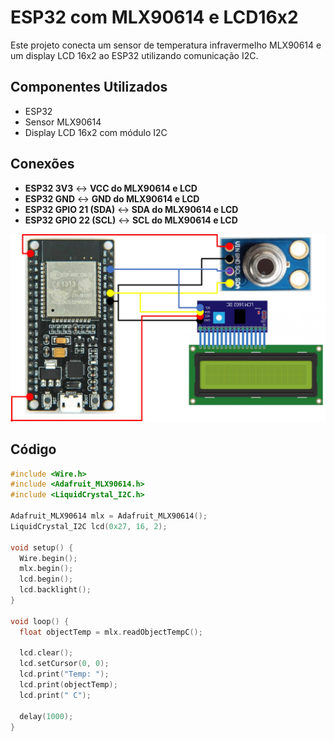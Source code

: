 # ESP32 com MLX90614 e LCD16x2

Este projeto conecta um sensor de temperatura infravermelho MLX90614 e um display LCD 16x2 ao ESP32 utilizando comunicação I2C.

## Componentes Utilizados
- ESP32
- Sensor MLX90614
- Display LCD 16x2 com módulo I2C

## Conexões
- **ESP32 3V3** ↔️ **VCC do MLX90614 e LCD**
- **ESP32 GND** ↔️ **GND do MLX90614 e LCD**
- **ESP32 GPIO 21 (SDA)** ↔️ **SDA do MLX90614 e LCD**
- **ESP32 GPIO 22 (SCL)** ↔️ **SCL do MLX90614 e LCD**

![Diagrama de conexões](./esp_i2c.jpg)

## Código
```cpp
#include <Wire.h>
#include <Adafruit_MLX90614.h>
#include <LiquidCrystal_I2C.h>

Adafruit_MLX90614 mlx = Adafruit_MLX90614();
LiquidCrystal_I2C lcd(0x27, 16, 2);

void setup() {
  Wire.begin();
  mlx.begin();
  lcd.begin();
  lcd.backlight();
}

void loop() {
  float objectTemp = mlx.readObjectTempC();
  
  lcd.clear();
  lcd.setCursor(0, 0);
  lcd.print("Temp: ");
  lcd.print(objectTemp);
  lcd.print(" C");
  
  delay(1000);
}
